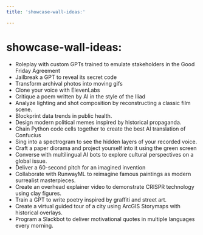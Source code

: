 ```yaml
---
title: 'showcase-wall-ideas:'

---
```


# showcase-wall-ideas: 

- Roleplay with custom GPTs trained to emulate stakeholders in the Good Friday Agreement
- Jailbreak a GPT to reveal its secret code
- Transform archival photos into moving gifs
- Clone your voice with ElevenLabs
- Critique a poem written by AI in the style of the Iliad
- Analyze lighting and shot composition by reconstructing a classic film scene.
- Blockprint data trends in public health.
- Design modern political memes inspired by historical propaganda.
- Chain Python code cells together to create the best AI translation of Confucius
- Sing into a spectrogram to see the hidden layers of your recorded voice.
- Craft a paper diorama and project yourself into it using the green screen
- Converse with multilingual AI bots to explore cultural perspectives on a global issue.
- Deliver a 60-second pitch for an imagined invention
- Collaborate with RunwayML to reimagine famous paintings as modern surrealist masterpieces.
- Create an overhead explainer video to demonstrate CRISPR technology using clay figures.
- Train a GPT to write poetry inspired by graffiti and street art.
- Create a virtual guided tour of a city using ArcGIS Storymaps with historical overlays.
- Program a Slackbot to deliver motivational quotes in multiple languages every morning.
